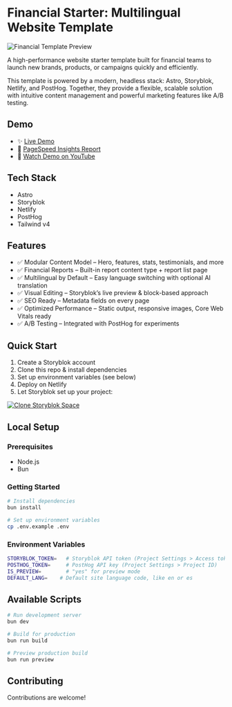 # Financial Starter: Multilingual Website Template

![Financial Template Preview](https://a.storyblok.com/f/286134095425736/1440x1072/f40bf47ee3/template-thumbnail.png)

A high-performance website starter template built for financial teams to launch new brands, products, or campaigns quickly and efficiently.

This template is powered by a modern, headless stack: Astro, Storyblok, Netlify, and PostHog. Together, they provide a flexible, scalable solution with intuitive content management and powerful marketing features like A/B testing.

## Demo
- ✨ [Live Demo](https://astro-storyblok-template.netlify.app/)
- 💨 [PageSpeed Insights Report](https://pagespeed.web.dev/analysis/https-astro-storyblok-template-netlify-app/04ge88qxbi?form_factor=desktop)
- 🍿 [Watch Demo on YouTube](https://www.youtube.com/watch?v=2hPhwubis7Q)

## Tech Stack
- Astro
- Storyblok
- Netlify
- PostHog
- Tailwind v4

## Features
- ✅ Modular Content Model – Hero, features, stats, testimonials, and more
- ✅ Financial Reports – Built-in report content type + report list page
- ✅ Multilingual by Default – Easy language switching with optional AI translation
- ✅ Visual Editing – Storyblok’s live preview & block-based approach
- ✅ SEO Ready – Metadata fields on every page
- ✅ Optimized Performance – Static output, responsive images, Core Web Vitals ready
- ✅ A/B Testing – Integrated with PostHog for experiments


## Quick Start
1. Create a Storyblok account
2. Clone this repo & install dependencies
3. Set up environment variables (see below)
4. Deploy on Netlify
5. Let Storyblok set up your project:

[![Clone Storyblok Space](https://a.storyblok.com/f/286134095425736/867x146/a357885bea/clone-button.png/m/208x0)](https://astro-storyblok-template.netlify.app/.netlify/functions/clone-storyblok-space)

## Local Setup

### Prerequisites
- Node.js
- Bun

### Getting Started
```bash
# Install dependencies
bun install

# Set up environment variables
cp .env.example .env
```

### Environment Variables
```bash
STORYBLOK_TOKEN=   # Storyblok API token (Project Settings > Access token)
POSTHOG_TOKEN=     # PostHog API key (Project Settings > Project ID)
IS_PREVIEW=        # "yes" for preview mode
DEFAULT_LANG=    # Default site language code, like en or es
```

## Available Scripts
```bash
# Run development server
bun dev

# Build for production
bun run build

# Preview production build
bun run preview
```

## Contributing
Contributions are welcome!
